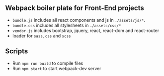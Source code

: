 ## Webpack boiler plate for Front-End projects

* `bundle.js` includes all react components and js in `./assets/js/*`.  
* `bundle.css` includes all stylesheets in `./assets/css/*`  
* `vendor.js` includes bootstrap, jquery, react, react-dom and react-router
* loader for `sass`, `css` and `scss`  

## Scripts
* Run `npm run build` to compile files  
* Run `npm start` to start webpack-dev server  
